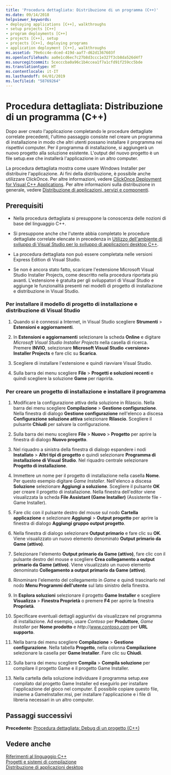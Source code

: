 ```yaml
---
title: 'Procedura dettagliata: Distribuzione di un programma (C++)'
ms.date: 09/14/2018
helpviewer_keywords:
- deploying applications [C++], walkthroughs
- setup projects [C++]
- program deployments [C++]
- projects [C++], setup
- projects [C++], deploying programs
- application deployment [C++], walkthroughs
ms.assetid: 79e6cc4e-dced-419d-aaf7-d62d1367603f
ms.openlocfilehash: aa0e1cd6ec7c27b8d3ccc1e327f3cb8da526d4f7
ms.sourcegitcommit: 5cecccba0a96c1b4ccea1f7a1cfd91f259cc5bde
ms.translationtype: HT
ms.contentlocale: it-IT
ms.lasthandoff: 04/01/2019
ms.locfileid: "58769264"
---
```

# <a name="walkthrough-deploying-your-program-c"></a>Procedura dettagliata: Distribuzione di un programma (C++)

Dopo aver creato l'applicazione completando le procedure dettagliate correlate precedenti, l'ultimo passaggio consiste nel creare un programma di installazione in modo che altri utenti possano installare il programma nei rispettivi computer. Per il programma di installazione, si aggiungerà un nuovo progetto alla soluzione esistente. L'output del nuovo progetto è un file setup.exe che installerà l'applicazione in un altro computer.

La procedura dettagliata mostra come usare Windows Installer per distribuire l'applicazione. Ai fini della distribuzione, è possibile anche utilizzare ClickOnce. Per altre informazioni, vedere [ClickOnce Deployment for Visual C++ Applications](../windows/clickonce-deployment-for-visual-cpp-applications.md). Per altre informazioni sulla distribuzione in generale, vedere [Distribuzione di applicazioni, servizi e componenti](/visualstudio/deployment/deploying-applications-services-and-components).

## <a name="prerequisites"></a>Prerequisiti

- Nella procedura dettagliata si presuppone la conoscenza delle nozioni di base del linguaggio C++.

- Si presuppone anche che l'utente abbia completato le procedure dettagliate correlate elencate in precedenza in [Utilizzo dell'ambiente di sviluppo di Visual Studio per lo sviluppo di applicazioni desktop C++](using-the-visual-studio-ide-for-cpp-desktop-development.md).

- La procedura dettagliata non può essere completata nelle versioni Express Edition di Visual Studio.

- Se non è ancora stato fatto, scaricare l'estensione Microsoft Visual Studio Installer Projects, come descritto nella procedura riportata più avanti. L'estensione è gratuita per gli sviluppatori di Visual Studio e aggiunge le funzionalità presenti nei modelli di progetto di installazione e distribuzione in Visual Studio.

### <a name="to-install-the-visual-studio-setup-and-deployment-project-template"></a>Per installare il modello di progetto di installazione e distribuzione di Visual Studio

1. Quando si è connessi a Internet, in Visual Studio scegliere **Strumenti** > **Estensioni e aggiornamenti**.

1. In **Estensioni e aggiornamenti** selezionare la scheda **Online** e digitare *Microsoft Visual Studio Installer Projects* nella casella di ricerca. Premere **INVIO**, selezionare **Microsoft Visual Studio \<versione> Installer Projects** e fare clic su **Scarica**.

1. Scegliere di installare l'estensione e quindi riavviare Visual Studio.

1. Sulla barra dei menu scegliere **File** > **Progetti e soluzioni recenti** e quindi scegliere la soluzione **Game** per riaprirla.

### <a name="to-create-a-setup-project-and-install-your-program"></a>Per creare un progetto di installazione e installare il programma

1. Modificare la configurazione attiva della soluzione in Rilascio. Nella barra dei menu scegliere **Compilazione** > **Gestione configurazione**. Nella finestra di dialogo **Gestione configurazione** nell'elenco a discesa **Configurazione soluzione attiva** selezionare **Rilascio**. Scegliere il pulsante **Chiudi** per salvare la configurazione.

1. Sulla barra dei menu scegliere **File** > **Nuovo** > **Progetto** per aprire la finestra di dialogo **Nuovo progetto**.

1. Nel riquadro a sinistra della finestra di dialogo espandere i nodi **Installato** > **Altri tipi di progetto** e quindi selezionare **Programma di installazione di Visual Studio**. Nel riquadro centrale selezionare **Progetto di installazione**.

1. Immettere un nome per il progetto di installazione nella casella **Nome**. Per questo esempio digitare *Game Installer*. Nell'elenco a discesa **Soluzione** selezionare **Aggiungi a soluzione**. Scegliere il pulsante **OK** per creare il progetto di installazione. Nella finestra dell'editor viene visualizzata la scheda **File Assistant (Game Installer)** (Assistente file - Game Installer).

1. Fare clic con il pulsante destro del mouse sul nodo **Cartella applicazione** e selezionare **Aggiungi** > **Output progetto** per aprire la finestra di dialogo **Aggiungi gruppo output progetto**.

1. Nella finestra di dialogo selezionare **Output primario** e fare clic su **OK**. Viene visualizzato un nuovo elemento denominato **Output primario da Game (attivo)**.

1. Selezionare l'elemento **Output primario da Game (attivo)**, fare clic con il pulsante destro del mouse e scegliere **Crea collegamento a output primario da Game (attivo)**. Viene visualizzato un nuovo elemento denominato **Collegamento a output primario da Game (attivo)**.

1. Rinominare l'elemento del collegamento in *Game* e quindi trascinarlo nel nodo **Menu Programmi dell'utente** sul lato sinistro della finestra.

1. In **Esplora soluzioni** selezionare il progetto **Game Installer** e scegliere **Visualizza** > **Finestra Proprietà** o premere **F4** per aprire la finestra **Proprietà**.

1. Specificare eventuali dettagli aggiuntivi da visualizzare nel programma di installazione.  Ad esempio, usare *Contoso* per **Produttore**, *Game Installer* per **Nome prodotto** e *http\://www.contoso.com* per **URL supporto**.

1. Nella barra dei menu scegliere **Compilazione** > **Gestione configurazione**. Nella tabella **Progetto**, nella colonna **Compilazione** selezionare la casella per **Game Installer**. Fare clic su **Chiudi**.

1. Sulla barra dei menu scegliere **Compila** > **Compila soluzione** per compilare il progetto Game e il progetto Game Installer.

1. Nella cartella della soluzione individuare il programma setup.exe compilato dal progetto Game Installer ed eseguirlo per installare l'applicazione del gioco nel computer. È possibile copiare questo file, insieme a GameInstaller.msi, per installare l'applicazione e i file di libreria necessari in un altro computer.

## <a name="next-steps"></a>Passaggi successivi

**Precedente:** [Procedura dettagliata: Debug di un progetto (C++)](walkthrough-debugging-a-project-cpp.md)<br/>

## <a name="see-also"></a>Vedere anche

[Riferimenti al linguaggio C++](../cpp/cpp-language-reference.md)<br/>
[Progetti e sistemi di compilazione](../build/projects-and-build-systems-cpp.md)<br/>
[Distribuzione di applicazioni desktop](../windows/deploying-native-desktop-applications-visual-cpp.md)<br/>
